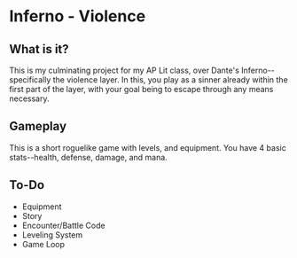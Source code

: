 # Inferno - Violence
## What is it?
This is my culminating project for my AP Lit class, over Dante's Inferno--specifically the violence layer. In this, you play as a sinner already within the first part of the layer, with your goal being to escape through any means necessary. 

## Gameplay
This is a short roguelike game with levels, and equipment. You have 4 basic stats--health, defense, damage, and mana.

## To-Do
- Equipment
- Story
- Encounter/Battle Code
- Leveling System
- Game Loop